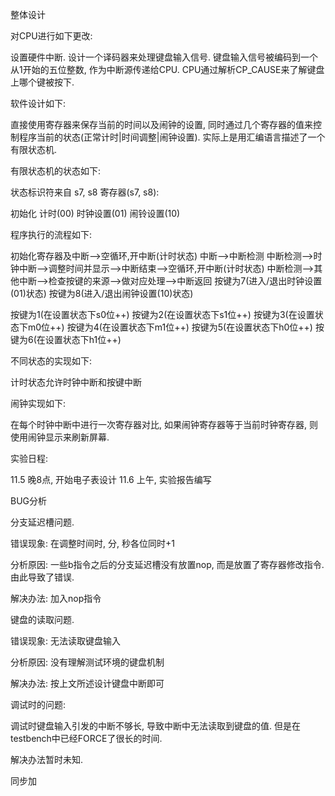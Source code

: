 整体设计

对CPU进行如下更改: 

设置硬件中断. 设计一个译码器来处理键盘输入信号. 键盘输入信号被编码到一个从1开始的五位整数, 作为中断源传递给CPU. CPU通过解析CP_CAUSE来了解键盘上哪个键被按下.

软件设计如下:

直接使用寄存器来保存当前的时间以及闹钟的设置, 同时通过几个寄存器的值来控制程序当前的状态(正常计时|时间调整|闹钟设置). 实际上是用汇编语言描述了一个有限状态机.

有限状态机的状态如下:

状态标识符来自 s7, s8 寄存器(s7, s8):

初始化
计时(00)
时钟设置(01)
闹铃设置(10)

程序执行的流程如下:

初始化寄存器及中断-->空循环,开中断(计时状态)
中断-->中断检测
中断检测-->时钟中断-->调整时间并显示-->中断结束-->空循环,开中断(计时状态)
中断检测-->其他中断-->检查按键的来源-->做对应处理-->中断返回
按键为7(进入/退出时钟设置(01)状态)
按键为8(进入/退出闹钟设置(10)状态)

按键为1(在设置状态下s0位++)
按键为2(在设置状态下s1位++)
按键为3(在设置状态下m0位++)
按键为4(在设置状态下m1位++)
按键为5(在设置状态下h0位++)
按键为6(在设置状态下h1位++)

不同状态的实现如下:

计时状态允许时钟中断和按键中断

闹钟实现如下: 

在每个时钟中断中进行一次寄存器对比, 如果闹钟寄存器等于当前时钟寄存器, 则使用闹钟显示来刷新屏幕.

实验日程:

11.5 晚8点, 开始电子表设计
11.6 上午, 实验报告编写

BUG分析

分支延迟槽问题. 

错误现象: 在调整时间时, 分, 秒各位同时+1

分析原因: 一些b指令之后的分支延迟槽没有放置nop, 而是放置了寄存器修改指令. 由此导致了错误.

解决办法: 加入nop指令

键盘的读取问题. 

错误现象:   无法读取键盘输入

分析原因: 没有理解测试环境的键盘机制

解决办法: 按上文所述设计键盘中断即可

调试时的问题:

调试时键盘输入引发的中断不够长, 导致中断中无法读取到键盘的值. 但是在testbench中已经FORCE了很长的时间.

解决办法暂时未知.

同步加